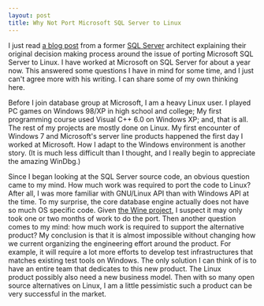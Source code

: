 ```yaml
---
layout: post
title: Why Not Port Microsoft SQL Server to Linux
---
```


I just read <a href="http://hal2020.com/2011/07/27/porting-microsoft-sql-server-to-linux/">a blog post</a> from a former <a href="http://www.microsoft.com/about/technicalrecognition/SQL-Server-7-Team.aspx">SQL Server</a> architect explaining their original decision making process around the issue of porting Microsoft SQL Server to Linux. I have worked at Microsoft on SQL Server for about a year now. This answered some questions I have in mind for some time, and I just can't agree more with his writing. I can share some of my own thinking here.

Before I join database group at Microsoft, I am a heavy Linux user. I played PC games on Windows 98/XP in high school and college; My first programming course used Visual C++ 6.0 on Windows XP; and, that is all. The rest of my projects are mostly done on Linux. My first encounter of Windows 7 and Microsoft's server line products happened the first day I worked at Microsoft. How I adapt to the Windows environment is another story. (It is much less difficult than I thought, and I really begin to appreciate the amazing WinDbg.)

Since I began looking at the SQL Server source code, an obvious question came to my mind. How much work was required to port the code to Linux? After all, I was more familiar with GNU/Linux API than with Windows API at the time. To my surprise, the core database engine actually does not have so much OS specific code. Given <a href="http://www.winehq.org/">the Wine project</a>, I suspect it may only took one or two months of work to do the port. Then another question comes to my mind: how much work is required to support the alternative product? My conclusion is that it is almost impossible without changing how we current organizing the engineering effort around the product. For example, it will require a lot more efforts to develop test infrastructures that matches existing test tools on Windows. The only solution I can think of is to have an entire team that dedicates to this new product. The Linux product possibly also need a new business model. Then with so many open source alternatives on Linux, I am a little pessimistic such a product can be very successful in the market.